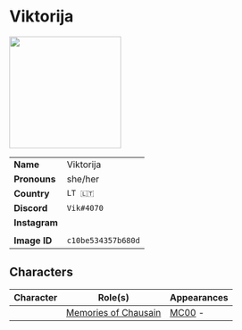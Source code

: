 # Viktorija

<img src="https://raw.githubusercontent.com/jesskelsall/astarus-images/main/players/c10be534357b680d.png" height="200" />

|||
| --- | --- |
| **Name** | Viktorija | player.3
| **Pronouns** | she/her |
| **Country** | `LT 🇱🇹` |
| **Discord** | `Vik#4070` |
| **Instagram** | |
||
| **Image ID** | `c10be534357b680d` |

## Characters

| Character | Role(s) | Appearances |
| --- | --- | --- |
| | [Memories of Chausain](../campaigns/C3-memories-of-chausain.md) | [MC00](../sessions/completed/MC00.md) - |
